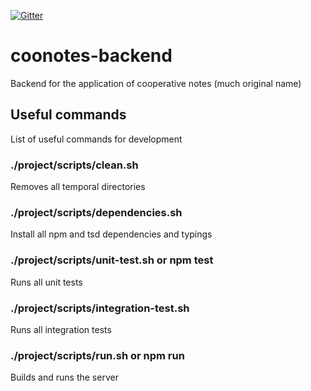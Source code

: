 [![Gitter](https://badges.gitter.im/Join%20Chat.svg)](https://gitter.im/kmruiz/coonotes-backend?utm_source=badge&utm_medium=badge&utm_campaign=pr-badge)

# coonotes-backend
Backend for the application of cooperative notes (much original name)

## Useful commands

List of useful commands for development

### ./project/scripts/clean.sh
Removes all temporal directories

### ./project/scripts/dependencies.sh
Install all npm and tsd dependencies and typings

### ./project/scripts/unit-test.sh or npm test
Runs all unit tests

### ./project/scripts/integration-test.sh
Runs all integration tests

### ./project/scripts/run.sh or npm run
Builds and runs the server

